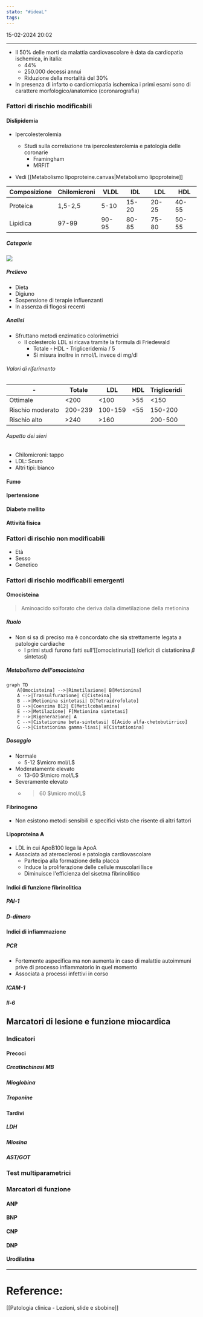 ```yaml
---
stato: "#ideaL"
tags:
---
```

15-02-2024 20:02

--- 

- Il 50% delle morti da malattia cardiovascolare è data da cardiopatia ischemica, in italia:
	- 44%
	- 250.000 decessi annui
	- Riduzione della mortalità del 30%
- In presenza di infarto o cardiomiopatia ischemica i primi esami sono di carattere morfologico/anatomico (coronarografia)


### Fattori di rischio modificabili
#### Dislipidemia
- Ipercolesterolemia
	- Studi sulla correlazione tra ipercolesterolemia e patologia delle coronarie
		- Framingham
		- MRFIT

- Vedi [[Metabolismo lipoproteine.canvas|Metabolismo lipoproteine]]

| Composizione | Chilomicroni | VLDL | IDL | LDL | HDL |
| ---- | ---- | ---- | ---- | ---- | ---- |
| Proteica | 1,5-2,5 | 5-10 | 15-20 | 20-25 | 40-55 |
| Lipidica | 97-99 | 90-95 | 80-85 | 75-80 | 50-55 |

##### Categorie
![](https://i.imgur.com/xwf3Dh2.png)

##### Prelievo
- Dieta
- Digiuno
- Sospensione di terapie influenzanti
- In assenza di flogosi recenti
##### Analisi
- Sfruttano metodi enzimatico colorimetrici
	- Il colesterolo LDL si ricava tramite la formula di Friedewald
		- Totale - HDL - Trigliceridemia / 5
		- Si misura inoltre in nmol/L invece di mg/dl
###### Valori di riferimento
| - | Totale | LDL | HDL | Trigliceridi |
| ---- | ---- | ---- | ---- | ---- |
| Ottimale | <200 | <100 | \>55 | <150 |
| Rischio moderato | 200-239 | 100-159 | <55 | 150-200 |
| Rischio alto | \>240 | \>160 |  | 200-500 |

###### Aspetto dei sieri
- Chilomicroni: tappo
- LDL: Scuro
- Altri tipi: bianco

#### Fumo
#### Ipertensione
#### Diabete mellito
#### Attività fisica
### Fattori di rischio non modificabili
- Età
- Sesso
- Genetico
### Fattori di rischio modificabili emergenti
#### Omocisteina
> Aminoacido solforato che deriva dalla dimetilazione della metionina

##### Ruolo
- Non si sa di preciso ma è concordato che sia strettamente legata a patologie cardiache
	- I primi studi furono fatti sull'[[omocistinuria]] (deficit di cistationina $\beta$ sintetasi)
##### Metabolismo dell'omocisteina

```mermaid
graph TD
    A[Omocisteina] -->|Rimetilazione| B[Metionina]
    A -->|Transulfurazione| C[Cisteina]
    B -->|Metionina sintetasi| D[Tetraidrofolato]
    B -->|Coenzima B12| E[Metilcobalamina]
    E -->|Metilazione| F[Metionina sintetasi]
    F -->|Rigenerazione| A
    C -->|Cistationina beta-sintetasi| G[Acido alfa-chetobutirrico]
    G -->|Cistationina gamma-liasi| H[Cistationina]

```

##### Dosaggio
- Normale
	- 5-12 $\micro mol/L$ 
- Moderatamente elevato
	- 13-60 $\micro mol/L$ 
- Severamente elevato
	- >60 $\micro mol/L$ 

#### Fibrinogeno
- Non esistono metodi sensibili e specifici visto che risente di altri fattori
#### Lipoproteina A
- LDL in cui ApoB100 lega la ApoA
- Associata ad aterosclerosi e patologia cardiovascolare
	- Partecipa alla formazione della placca
	- Induce la proliferazione delle cellule muscolari lisce
	- Diminuisce l'efficienza del sisetma fibrinolitico
#### Indici di funzione fibrinolitica 
##### PAI-1
##### D-dimero
#### Indici di infiammazione
##### PCR
- Fortemente aspecifica ma non aumenta in caso di malattie autoimmuni prive di processo infiammatorio in quel momento
- Associata a processi infettivi in corso
##### ICAM-1
##### Il-6


## Marcatori di lesione e funzione miocardica
### Indicatori
#### Precoci
##### Creatinchinasi MB
##### Mioglobina
##### Troponine
#### Tardivi
##### LDH
##### Miosina
##### AST/GOT
### Test multiparametrici

### Marcatori di funzione
#### ANP 
#### BNP
#### CNP
#### DNP
#### Urodilatina












--- 
# Reference:
[[Patologia clinica - Lezioni, slide e sbobine]]
